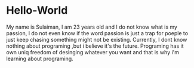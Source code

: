 # Hello-World
My name is Sulaiman, I am 23 years old and I do not know what is my passion, I do not even know if the word passion is just 
a trap for poeple to just keep chasing something might not be existing.
Currently, I dont know nothing about programing ,but i believe it's the future. Programing has it own uniq freedom of desinging whatever you want and that is why i'm learning about programing. 
